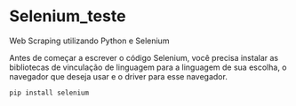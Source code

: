 # Selenium_teste
Web Scraping utilizando Python e Selenium

Antes de começar a escrever o código Selenium, você precisa instalar as bibliotecas de vinculação de linguagem para a linguagem de sua escolha, o navegador que deseja usar e o driver para esse navegador.

```
pip install selenium
```


